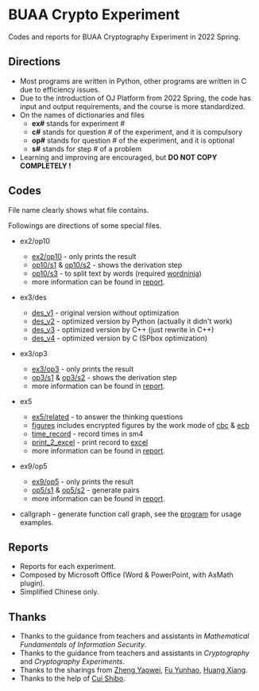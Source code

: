 # BUAA Crypto Experiment

Codes and reports for BUAA Cryptography Experiment in 2022 Spring.

## Directions

- Most programs are written in Python, other programs are written in C due to efficiency issues.
- Due to the introduction of OJ Platform from 2022 Spring, the code has input and output requirements, and the course is more standardized.
- On the names of dictionaries and files
  - **ex#** stands for experiment #
  - **c#** stands for question # of the experiment, and it is compulsory
  - **op#** stands for question # of the experiment, and it is optional
  - **s#** stands for step # of a problem
- Learning and improving are encouraged, but **DO NOT COPY COMPLETELY !**

## Codes

File name clearly shows what file contains.

Followings are directions of some special files.

- ex2/op10
  - [ex2/op10](codes/ex2_classical_cipher/op10_frequency_attack_2.py) - only prints the result
  - [op10/s1](codes/ex2_classical_cipher/op10_related/s1_generate_plaintext_subversion.py) & [op10/s2](codes/ex2_classical_cipher/op10_related/s2_generate_plaintext.py) - shows the derivation step
  - [op10/s3](codes/ex2_classical_cipher/op10_related/s3_split_plaintext.py) - to split text by words (required [wordninja](https://github.com/keredson/wordninja))
  - more information can be found in [report](reports/ex2_classical_cipher.pdf).


- ex3/des
  - [des_v1](codes/ex3_data_encryption_standard_(des)/c1_des_v1.py) - original version without optimization
  - [des_v2](codes/ex3_data_encryption_standard_(des)/c1_des_v2.py) - optimized version by Python (actually it didn't work)
  - [des_v3](codes/ex3_data_encryption_standard_(des)/op4_des_v3.cpp) - optimized version by C++ (just rewrite in C++)
  - [des_v4](codes/ex3_data_encryption_standard_(des)/op4_des_v4.c) - optimized version by C (SPbox optimization)
- ex3/op3

  - [ex3/op3](codes/ex3_data_encryption_standard_(des)/op3_weak_&_semi_weak_key.py) - only prints the result
  - [op3/s1](codes/ex3_data_encryption_standard_(des)/op3_related/s1_generate_weak_key.py) & [op3/s2](codes/ex3_data_encryption_standard_(des)/op3_related/s2_ganerate_semi_weak_key.py) - shows the derivation step
  - more information can be found in [report](reports/ex3_data_encryption_standard_(des).pdf).
- ex5

  - [ex5/related](codes/ex5_sm4_&_work_mode/ex5_related) - to answer the thinking questions
  - [figures](codes/ex5_sm4_&_work_mode/ex5_related/figures/) includes encrypted figures by the work mode of [cbc](codes/ex5_sm4_&_work_mode/ex5_related/cbc_encrypt.py) & [ecb](codes/ex5_sm4_&_work_mode/ex5_related/ecb_encrypt.py)
  - [time_record](codes/ex5_sm4_&_work_mode/ex5_related/time_record.py) - record times in sm4
  - [print_2_excel](codes/ex5_sm4_&_work_mode/ex5_related/print_2_excel.py) - print record to [excel](codes/ex5_sm4_&_work_mode/ex5_related/time_record.xls)
  - more information can be found in [report](reports/ex5_sm4_&_work_mode.pdf).
- ex9/op5
  - [ex9/op5](codes/ex9_hash_function/op5_(sha1)_birthday_attack_ii.py) - only prints the result
  - [op5/s1](codes/ex9_hash_function/op5_related/s1_generate_deformed_message.py) & [op5/s2](codes/ex9_hash_function/op5_related/s2_find_pairs.py) - generate pairs
  - more information can be found in [report](reports/ex9_hash_function.pdf).
- callgraph - generate function call graph, see the [program](codes/callgraph.py) for usage examples.

## Reports

- Reports for each experiment.
- Composed by Microsoft Office (Word & PowerPoint, with AxMath plugin).
- Simplified Chinese only.

## Thanks

- Thanks to the guidance from teachers and assistants in *Mathematical Fundamentals of Information Security*.
- Thanks to the guidance from teachers and assistants in *Cryptography* and *Cryptography Experiments*.
- Thanks to the sharings from [Zheng Yaowei](https://github.com/hiyouga/cryptography-experiment), [Fu Yunhao](https://github.com/FYHSSGSS/BUAA-CryptoLab), [Huang Xiang](https://github.com/xiangsam/Cryptography_Experiment).
- Thanks to the help of [Cui Shibo](https://github.com/JadeiteMind).
